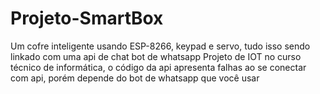 # Projeto-SmartBox
Um cofre inteligente usando ESP-8266, keypad e servo, tudo isso sendo linkado com uma api de chat bot de whatsapp
Projeto de IOT no curso técnico de informática, o código da api apresenta falhas ao se conectar com api, porém depende do bot de whatsapp que você usar

